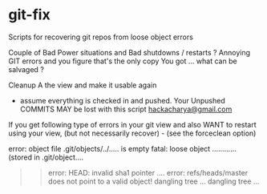 # git-fix
Scripts for recovering git repos from loose object errors


Couple of Bad Power situations and Bad shutdowns / restarts ? 
Annoying GIT errors and you figure that's the only copy
You got ... what can be salvaged ? 

Cleanup A the view and make it usable again 
- assume everything is checked in and pushed.
Your Unpushed COMMITS MAY be lost with this script
 hackacharya@gmail.com

If you get following type of errors in your git view and also 
WANT to restart using your view, (but not necessarily
recover) - (see the forceclean option)

error: object file .git/objects/../..... is empty
fatal: loose object ............ (stored in .git/object....
>> error: HEAD: invalid sha1 pointer ....
>> error: refs/heads/master does not point to a valid object!
>> dangling tree  ... 
>> dangling tree ...

